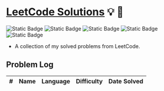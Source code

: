 # **[LeetCode Solutions](https://leetcode.com/)** :bulb: :rocket:

![Static Badge](https://img.shields.io/badge/language-c%23-purple)
![Static Badge](https://img.shields.io/badge/easy-2-green)
![Static Badge](https://img.shields.io/badge/medium-0-orange)
![Static Badge](https://img.shields.io/badge/hard-0-red?color=%23ff0000)
![Static Badge](https://img.shields.io/badge/total-7-yellow)

- A collection of my solved problems from LeetCode.

## Problem Log

| #   | Name | Language | Difficulty | Date Solved |
| --- | :--: | -------: | ---------- | ----------- |
